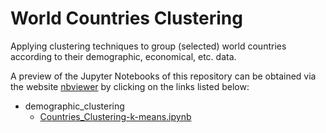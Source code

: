 # World Countries Clustering
Applying clustering techniques to group (selected) world countries according to their demographic, economical, etc. data.

A preview of the Jupyter Notebooks of this repository can be obtained via the website [nbviewer](https://nbviewer.jupyter.org) by clicking on the links listed below:
- demographic_clustering
  - [Countries_Clustering-k-means.ipynb](https://nbviewer.jupyter.org/github/angelodm/Countries_Clustering/blob/master/demographic_clustering/Countries_Clustering-k-means.ipynb)

